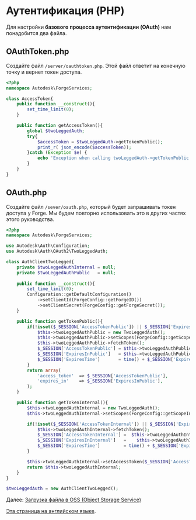 # Аутентификация (PHP)

Для настройки **базового процесса аутентификации (OAuth)** нам понадобится два файла.

## OAuthToken.php

Создайте файл `/server/oauthtoken.php`. Этой файл ответит на конечную точку и вернет токен доступа.

```php
<?php
namespace Autodesk\ForgeServices;

class AccessToken{
    public function __construct(){
        set_time_limit(0);
    }    

    public function getAccessToken(){
        global $twoLeggedAuth;
        try{
            $accessToken = $twoLeggedAuth->getTokenPublic();
            print_r( json_encode($accessToken));
        }catch (Exception $e) {
            echo 'Exception when calling twoLeggedAuth->getTokenPublic: ', $e->getMessage(), PHP_EOL;
        }
    }
}
```

## OAuth.php

Создайте файл `/sever/oauth.php`, который будет запрашивать токен доступа у Forge. Мы будем повторно использовать это в других частях этого руководства.

```php
<?php
namespace Autodesk\ForgeServices;

use Autodesk\Auth\Configuration;
use Autodesk\Auth\OAuth2\TwoLeggedAuth;

class AuthClientTwoLegged{
    private $twoLeggedAuthInternal = null;
    private $twoLeggedAuthPublic   = null;
    
    public function __construct(){
        set_time_limit(0);
        Configuration::getDefaultConfiguration()
            ->setClientId(ForgeConfig::getForgeID())
            ->setClientSecret(ForgeConfig::getForgeSecret());
    }    

    public function getTokenPublic(){     
        if(!isset($_SESSION['AccessTokenPublic']) || $_SESSION['ExpiresTime']< time() ){
            $this->twoLeggedAuthPublic = new TwoLeggedAuth();
            $this->twoLeggedAuthPublic->setScopes(ForgeConfig::getScopePublic());
            $this->twoLeggedAuthPublic->fetchToken();
            $_SESSION['AccessTokenPublic'] = $this->twoLeggedAuthPublic->getAccessToken();
            $_SESSION['ExpiresInPublic']   = $this->twoLeggedAuthPublic->getExpiresIn();
            $_SESSION['ExpiresTime']       = time() + $_SESSION['ExpiresInPublic'];
        }
        return array(
            'access_token'  => $_SESSION['AccessTokenPublic'],
            'expires_in'    => $_SESSION['ExpiresInPublic'],
        );
    }

    public function getTokenInternal(){
        $this->twoLeggedAuthInternal = new TwoLeggedAuth();
        $this->twoLeggedAuthInternal->setScopes(ForgeConfig::getScopeInternal());

        if(!isset($_SESSION['AccessTokenInternal']) || $_SESSION['ExpiresTime']< time() ){
            $this->twoLeggedAuthInternal->fetchToken();
            $_SESSION['AccessTokenInternal'] =  $this->twoLeggedAuthInternal->getAccessToken();
            $_SESSION['ExpiresInInternal']   =    $this->twoLeggedAuthInternal->getExpiresIn();
            $_SESSION['ExpiresTime']         = time() + $_SESSION['ExpiresInInternal'];
        }

        $this->twoLeggedAuthInternal->setAccessToken($_SESSION['AccessTokenInternal']);
        return $this->twoLeggedAuthInternal;  
    }
}

$twoLeggedAuth = new AuthClientTwoLegged();
```


Далее: [Загрузка файла в OSS (Object Storage Service)](/ru-RU/datamanagement/oss/)

[Эта страница на английском языке](https://learnforge.autodesk.io/#/oauth/2legged/php).

